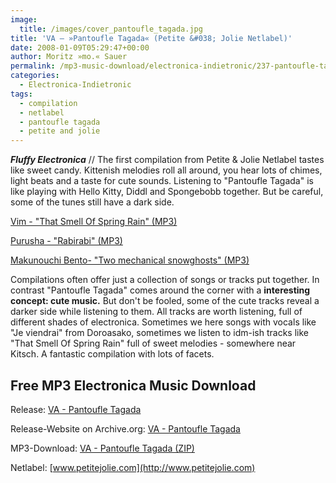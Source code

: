 ```yaml
---
image:
  title: /images/cover_pantoufle_tagada.jpg
title: 'VA – »Pantoufle Tagada« (Petite &#038; Jolie Netlabel)'
date: 2008-01-09T05:29:47+00:00
author: Moritz »mo.« Sauer
permalink: /mp3-music-download/electronica-indietronic/237-pantoufle-tagada-petite-jolie-netlabel
categories:
  - Electronica-Indietronic
tags:
  - compilation
  - netlabel
  - pantoufle tagada
  - petite and jolie
---
```

***Fluffy Electronica*** // The first compilation from Petite & Jolie Netlabel tastes like sweet candy. Kittenish melodies roll all around, you hear lots of chimes, light beats and a taste for cute sounds. Listening to "Pantoufle Tagada" is like playing with Hello Kitty, Diddl and Spongebobb together. But be careful, some of the tunes still have a dark side.

[Vim - "That Smell Of Spring Rain" (MP3)](http://www.archive.org/download/pantoufle_tagada/pj001_-_09_-_Vim_-_That_Smell_of_Spring_Rain.mp3)
  
[Purusha - "Rabirabi" (MP3)](http://www.archive.org/download/pantoufle_tagada/pj001_-_01_-_Purusha_-_Rabirabi.mp3)
  
[Makunouchi Bento- "Two mechanical snowghosts" (MP3)](http://www.archive.org/download/pantoufle_tagada/pj001_-_04_-_makunouchi_bento_-_two_mechanical_snowghosts.mp3)

<!--more-->

<!--adsense-->

Compilations often offer just a collection of songs or tracks put together. In contrast "Pantoufle Tagada" comes around the corner with a **interesting concept: cute music.** But don't be fooled, some of the cute tracks reveal a darker side while listening to them. All tracks are worth listening, full of different shades of electronica. Sometimes we here songs with vocals like "Je viendrai" from Doroasako, sometimes we listen to idm-ish tracks like "That Smell Of Spring Rain" full of sweet melodies - somewhere near Kitsch. A fantastic compilation with lots of facets.

## Free MP3 Electronica Music Download

Release: [VA - Pantoufle Tagada](http://www.petitejolie.com/releases/1/)
  
Release-Website on Archive.org: [VA - Pantoufle Tagada](http://www.archive.org/details/pantoufle_tagada)
  
MP3-Download: [VA - Pantoufle Tagada (ZIP)](http://www.archive.org/compress/pantoufle_tagada)
  
Netlabel: [www.petitejolie.com](http://www.petitejolie.com)
